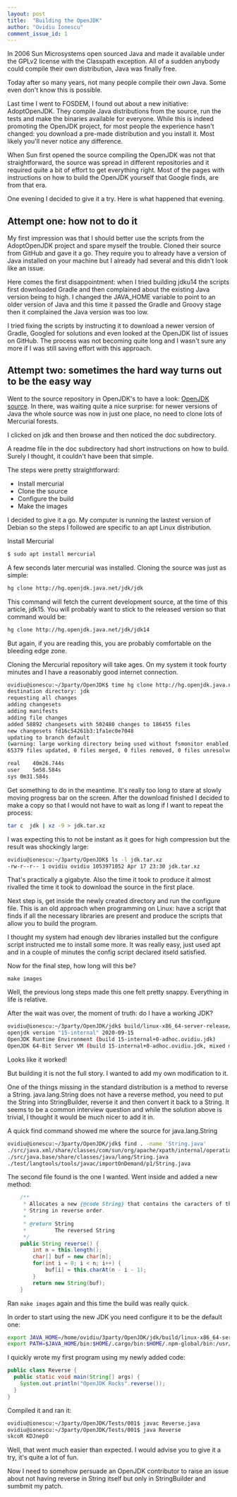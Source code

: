 ```yaml
---
layout: post
title:  "Building the OpenJDK"
author: "Ovidiu Ionescu"
comment_issue_id: 1
---
```


In 2006 Sun Microsystems open sourced Java and made it available under the GPLv2 license with the Classpath exception.
All of a sudden anybody could compile their own distribution, Java was finally free.

Today after so many years, not many people compile their own Java. Some even don't know this is possible.

Last time I went to FOSDEM, I found out about a new initiative: AdoptOpenJDK. They compile Java distributions from
the source, run the tests and make the binaries available for everyone. While this is indeed promoting the 
OpenJDK project, for most people the experience hasn't changed: you download a pre-made distribution and you
install it. Most likely you'll never notice any difference.

When Sun first opened the source compiling the OpenJDK was not that straightforward, the source was spread in 
different repositories and it required quite a bit of effort to get everything right. 
Most of the pages with instructions on how to build the OpenJDK yourself that Google finds, are from that era.

One evening I decided to give it a try. Here is what happened that evening.

## Attempt one: how not to do it
My first impression was that I should better use the scripts from the AdoptOpenJDK project and spare myself the
trouble. Cloned their source from GitHub and gave it a go. They require you to already have a version of Java
installed on your machine but I already had several and this didn't look like an issue.

Here comes the first disappointment: when I tried building jdku14 the scripts first downloaded Gradle and then 
complained about the existing Java version being to high. I changed the JAVA_HOME variable to point to an older
version of Java and this time it passed the Gradle and Groovy stage then it complained the Java version was too
low.

I tried fixing the scripts by instructing it to download a newer version of Gradle, Googled for solutions and even
looked at the OpenJDK list of issues on GitHub. The process was not becoming quite long and I wasn't sure any
more if I was still saving effort with this approach.

## Attempt two: sometimes the hard way turns out to be the easy way

Went to the source repository in OpenJDK's to have a look: [OpenJDK source](https://hg.openjdk.java.net/jdk/). 
In there, was waiting quite a nice surprise: for newer versions of Java 
the whole source was now in just one place, no need to clone lots of Mercurial forests.

I clicked on jdk and then browse and then noticed the doc subdirectory.

A readme file in the doc subdirectory had short instructions on how to build. Surely I thought, 
it couldn't have been that simple.

The steps were pretty straightforward:
- Install mercurial
- Clone the source
- Configure the build
- Make the images

I decided to give it a go. My computer is running the lastest version of Debian so the steps I followed
are specific to an apt Linux distribution.

Install Mercurial

```bash
$ sudo apt install mercurial
```

A few seconds later mercurial was installed. Cloning the source was just as simple:
```bash
hg clone http://hg.openjdk.java.net/jdk/jdk
```

This command will fetch the current development source, at the time of this article, jdk15. You will probably want to 
stick to the released version so that command would be:

```bash
hg clone http://hg.openjdk.java.net/jdk/jdk14
```

But again, if you are reading this, you are probably comfortable on the bleeding edge zone.

Cloning the Mercurial repository will take ages. On my system it took fourty minutes and I have a reasonably good 
internet connection.

```bash
ovidiu@ionescu:~/3party/OpenJDK$ time hg clone http://hg.openjdk.java.net/jdk/jdk
destination directory: jdk
requesting all changes
adding changesets
adding manifests                                                                                                                                        
adding file changes                                                                                                                                     
added 58892 changesets with 502480 changes to 186455 files                                                                                              
new changesets fd16c54261b3:1fa1ec0e7048
updating to branch default
(warning: large working directory being used without fsmonitor enabled; enable fsmonitor to improve performance; see "hg help -e fsmonitor")
65379 files updated, 0 files merged, 0 files removed, 0 files unresolved                                                                                

real	40m26.744s
user	5m58.584s
sys	0m31.584s
```

Get something to do in the meantime. It's really too long to stare at slowly moving progress bar on the screen.
After the download finished I decided to make a copy so that I would not have to wait as long if I want to repeat the process:

```bash
tar c  jdk | xz -9 > jdk.tar.xz
```

I was expecting this to not be instant as it goes for high compression but the result was shockingly large:

``` bash
ovidiu@ionescu:~/3party/OpenJDK$ ls -l jdk.tar.xz 
-rw-r--r-- 1 ovidiu ovidiu 1053971052 Apr 17 23:30 jdk.tar.xz
```

That's practically a gigabyte. Also the time it took to produce it almost rivalled the time it took to download the source in the first place.

Next step is, get inside the newly created directory and run the configure file. This is an old approach when programming on Linux: 
have a script that finds if all the necessary libraries are present and produce the scripts that allow you to build the program.

I thought my system had enough dev libraries installed but the configure script instructed me to install some more. It was really easy,
just used apt and in a couple of minutes the config script declared itseld satisfied.

Now for the final step, how long will this be?

`make images`

Well, the previous long steps made this one felt pretty snappy. Everything in life is relative.

After the wait was over, the moment of truth: do I have a working JDK?

```bash
ovidiu@ionescu:~/3party/OpenJDK/jdk$ build/linux-x86_64-server-release/jdk/bin/java -version
openjdk version "15-internal" 2020-09-15
OpenJDK Runtime Environment (build 15-internal+0-adhoc.ovidiu.jdk)
OpenJDK 64-Bit Server VM (build 15-internal+0-adhoc.ovidiu.jdk, mixed mode)
```

Looks like it worked!

But building it is not the full story. I wanted to add my own modification to it.

One of the things missing in the standard distribution is a method to reverse a String. java.lang.String does not have a reverse method, you need to put the String into StringBuilder, reverse it and then convert it back to a String.
It seems to be a common interview question and while the solution above is trivial, I thought it would be much nicer to add it in.

A quick find command showed me where the source for java.lang.String

```bash
ovidiu@ionescu:~/3party/OpenJDK/jdk$ find . -name 'String.java'
./src/java.xml/share/classes/com/sun/org/apache/xpath/internal/operations/String.java
./src/java.base/share/classes/java/lang/String.java
./test/langtools/tools/javac/importOnDemand/p1/String.java

```

The second file found is the one I wanted. Went inside and added a new method:

```java
    /**
     * Allocates a new {@code String} that contains the caracters of this
     * String in reverse order.
     *
     * @return String
     *         The reversed String
     */
    public String reverse() {
        int n = this.length();
        char[] buf = new char[n];
        for(int i = 0; i < n; i++) {
            buf[i] = this.charAt(n - i - 1);
        }
        return new String(buf);
    }
```

Ran `make images` again and this time the build was really quick.

In order to start using the new JDK you need configure it to be the default one:

```bash
export JAVA_HOME=/home/ovidiu/3party/OpenJDK/jdk/build/linux-x86_64-server-release/images/jdk
export PATH=$JAVA_HOME/bin:$HOME/.cargo/bin:$HOME/.npm-global/bin:/usr/local/bin:/usr/bin:/bin
```

I quickly wrote my first program using my newly added code:

```java
public class Reverse {
  public static void main(String[] args) {
    System.out.println("OpenJDK Rocks".reverse());
  }
}
```

Compiled it and ran it:

```bash
ovidiu@ionescu:~/3party/OpenJDK/Tests/001$ javac Reverse.java 
ovidiu@ionescu:~/3party/OpenJDK/Tests/001$ java Reverse
skcoR KDJnepO
```

Well, that went much easier than expected. I would advise you to give it a try, it's quite a lot of fun.

Now I need to somehow persuade an OpenJDK contributor to raise an issue about not having reverse in String itself 
but only in StringBuilder and sumbmit my patch.
